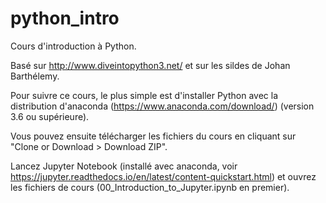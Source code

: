 # python_intro
Cours d'introduction à Python.

Basé sur http://www.diveintopython3.net/ et sur les sildes de Johan Barthélemy.

Pour suivre ce cours, le plus simple est d'installer Python avec la distribution d'anaconda (https://www.anaconda.com/download/) (version 3.6 ou supérieure).

Vous pouvez ensuite télécharger les fichiers du cours en cliquant sur "Clone or Download > Download ZIP".

Lancez Jupyter Notebook (installé avec anaconda, voir https://jupyter.readthedocs.io/en/latest/content-quickstart.html) et ouvrez les fichiers de cours (00_Introduction_to_Jupyter.ipynb en premier).
